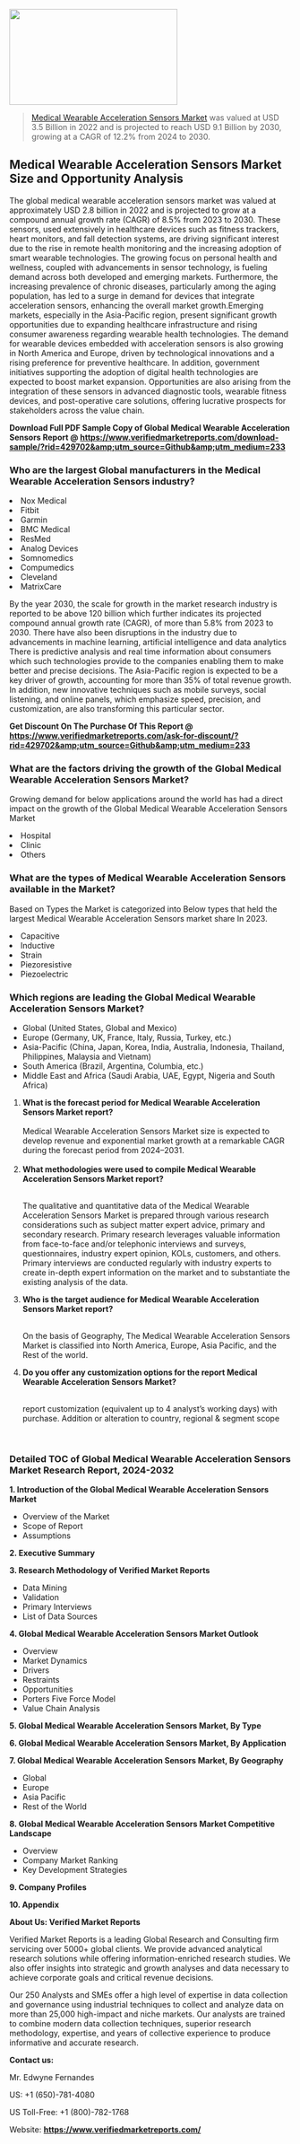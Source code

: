 <img src="https://ffe5etoiles.com/wp-content/uploads/2024/12/MST1-300x171.png" alt="" width="300" height="171" class="alignnone size-medium wp-image-20088" /><blockquote><p><p><a href="https://www.verifiedmarketreports.com/download-sample/?rid=429702&utm_source=Github&utm_medium=233" target="_blank">Medical Wearable Acceleration Sensors Market</a> was valued at USD 3.5 Billion in 2022 and is projected to reach USD 9.1 Billion by 2030, growing at a CAGR of 12.2% from 2024 to 2030.</p></blockquote><p><h2>Medical Wearable Acceleration Sensors Market Size and Opportunity Analysis</h2>The global medical wearable acceleration sensors market was valued at approximately USD 2.8 billion in 2022 and is projected to grow at a compound annual growth rate (CAGR) of 8.5% from 2023 to 2030. These sensors, used extensively in healthcare devices such as fitness trackers, heart monitors, and fall detection systems, are driving significant interest due to the rise in remote health monitoring and the increasing adoption of smart wearable technologies. The growing focus on personal health and wellness, coupled with advancements in sensor technology, is fueling demand across both developed and emerging markets. Furthermore, the increasing prevalence of chronic diseases, particularly among the aging population, has led to a surge in demand for devices that integrate acceleration sensors, enhancing the overall market growth.Emerging markets, especially in the Asia-Pacific region, present significant growth opportunities due to expanding healthcare infrastructure and rising consumer awareness regarding wearable health technologies. The demand for wearable devices embedded with acceleration sensors is also growing in North America and Europe, driven by technological innovations and a rising preference for preventive healthcare. In addition, government initiatives supporting the adoption of digital health technologies are expected to boost market expansion. Opportunities are also arising from the integration of these sensors in advanced diagnostic tools, wearable fitness devices, and post-operative care solutions, offering lucrative prospects for stakeholders across the value chain.</p><p class=""><strong>Download Full PDF Sample Copy of Global Medical Wearable Acceleration Sensors Report @ <a href="https://www.verifiedmarketreports.com/download-sample/?rid=429702&amp;utm_source=Github&amp;utm_medium=233" target="_blank">https://www.verifiedmarketreports.com/download-sample/?rid=429702&amp;utm_source=Github&amp;utm_medium=233</a></strong></p><h3 id="" class="">Who are the largest Global manufacturers in the Medical Wearable Acceleration Sensors industry?</h3><p><li>Nox Medical</li><li> Fitbit</li><li> Garmin</li><li> BMC Medical</li><li> ResMed</li><li> Analog Devices</li><li> Somnomedics</li><li> Compumedics</li><li> Cleveland</li><li> MatrixCare</li></p><div class=""><div class="" dir="" data-message-author-role="" data-message-id="" data-message-model-slug=""><div class=""><div class=""><div class=""><div class="" dir="" data-message-author-role="" data-message-id="" data-message-model-slug=""><div class=""><div class=""><p>By the year 2030, the scale for growth in the market research industry is reported to be above 120 billion which further indicates its projected compound annual growth rate (CAGR), of more than 5.8% from 2023 to 2030. There have also been disruptions in the industry due to advancements in machine learning, artificial intelligence and data analytics There is predictive analysis and real time information about consumers which such technologies provide to the companies enabling them to make better and precise decisions. The Asia-Pacific region is expected to be a key driver of growth, accounting for more than 35% of total revenue growth. In addition, new innovative techniques such as mobile surveys, social listening, and online panels, which emphasize speed, precision, and customization, are also transforming this particular sector.</p><p><strong>Get Discount On The Purchase Of This Report @&nbsp; <a href="https://www.verifiedmarketreports.com/ask-for-discount/?rid=429702&amp;utm_source=Github&amp;utm_medium=233" target="_blank">https://www.verifiedmarketreports.com/ask-for-discount/?rid=429702&amp;utm_source=Github&amp;utm_medium=233</a></strong></p></div></div></div></div></div></div></div></div><h3 id="" class="">What are the factors driving the growth of the Global Medical Wearable Acceleration Sensors Market?</h3><p id="" class="">Growing demand for below applications around the world has had a direct impact on the growth of the Global Medical Wearable Acceleration Sensors Market</p><p id="" class=""><li>Hospital</li><li> Clinic</li><li> Others</li></p><h3 id="" class="">What are the types of Medical Wearable Acceleration Sensors available in the Market?</h3><p id="" class="">Based on Types the Market is categorized into Below types that held the largest Medical Wearable Acceleration Sensors market share In 2023.</p><p id="" class=""><li>Capacitive</li><li> Inductive</li><li> Strain</li><li> Piezoresistive</li><li> Piezoelectric</li></p><h3 id="" class="">Which regions are leading the Global Medical Wearable Acceleration Sensors Market?</h3><ul><li>Global (United States, Global and Mexico)</li><li>Europe (Germany, UK, France, Italy, Russia, Turkey, etc.)</li><li>Asia-Pacific (China, Japan, Korea, India, Australia, Indonesia, Thailand, Philippines, Malaysia and Vietnam)</li><li>South America (Brazil, Argentina, Columbia, etc.)</li><li>Middle East and Africa (Saudi Arabia, UAE, Egypt, Nigeria and South Africa)</li></ul><p><ol><li><strong>What is the forecast period for Medical Wearable Acceleration Sensors Market report?<br /></strong><br /><span data-sheets-root="1" data-sheets-value="{&quot;1&quot;:2,&quot;2&quot;:&quot;XXXX size is expected to develop revenue and exponential market growth at a remarkable CAGR during the forecast period from 2024&ndash;2030.&quot;}" data-sheets-userformat="{&quot;2&quot;:12674,&quot;4&quot;:{&quot;1&quot;:2,&quot;2&quot;:16776960},&quot;10&quot;:2,&quot;11&quot;:0,&quot;15&quot;:&quot;Arial&quot;,&quot;16&quot;:12}">Medical Wearable Acceleration Sensors Market size is expected to develop revenue and exponential market growth at a remarkable CAGR during the forecast period from 2024&ndash;2031.</span><br /><br /></li><li><strong>What methodologies were used to compile Medical Wearable Acceleration Sensors Market report?<br /><br /></strong><p>The qualitative and quantitative data of the&nbsp;Medical Wearable Acceleration Sensors Market is prepared through various research considerations such as subject matter expert advice, primary and secondary research. Primary research leverages valuable information from face-to-face and/or telephonic interviews and surveys, questionnaires, industry expert opinion, KOLs, customers, and others. Primary interviews are conducted regularly with industry experts to create in-depth expert information on the market and to substantiate the existing analysis of the data.&nbsp;</p></li><li><strong>Who is the target audience for Medical Wearable Acceleration Sensors Market report?<br /><br /></strong><p>On the basis of Geography, The&nbsp;Medical Wearable Acceleration Sensors Market is classified into North America, Europe, Asia Pacific, and the Rest of the world.</p></li><li><strong>Do you offer any customization options for the report Medical Wearable Acceleration Sensors Market?<br /><br /></strong><p>report customization (equivalent up to 4 analyst&rsquo;s working days) with purchase. Addition or alteration to country, regional &amp; segment scope</p><p>&nbsp;</p></li></ol></p><h3 id="" class="">Detailed TOC of Global Medical Wearable Acceleration Sensors Market Research Report, 2024-2032</h3><p id="" class=""><strong>1. Introduction of the Global Medical Wearable Acceleration Sensors Market</strong></p><ul><li>Overview of the Market</li><li>Scope of Report</li><li>Assumptions</li></ul><p id="" class=""><strong>2. Executive Summary</strong></p><p id="" class=""><strong>3. Research Methodology of&nbsp;Verified Market Reports</strong></p><ul><li>Data Mining</li><li>Validation</li><li>Primary Interviews</li><li>List of Data Sources</li></ul><p id="" class=""><strong>4. Global Medical Wearable Acceleration Sensors Market Outlook</strong></p><ul><li>Overview</li><li>Market Dynamics</li><li>Drivers</li><li>Restraints</li><li>Opportunities</li><li>Porters Five Force Model</li><li>Value Chain Analysis</li></ul><p id="" class=""><strong>5. Global Medical Wearable Acceleration Sensors Market, By&nbsp;Type</strong></p><p id="" class=""><strong>6. Global Medical Wearable Acceleration Sensors Market, By Application</strong></p><p id="" class=""><strong>7. Global Medical Wearable Acceleration Sensors Market, By Geography</strong></p><ul><li>Global</li><li>Europe</li><li>Asia Pacific</li><li>Rest of the World</li></ul><p id="" class=""><strong>8. Global Medical Wearable Acceleration Sensors Market Competitive Landscape</strong></p><ul><li>Overview</li><li>Company Market Ranking</li><li>Key Development Strategies</li></ul><p id="" class=""><strong>9. Company Profiles</strong></p><p id="" class=""><strong>10. Appendix</strong></p><p id="" class=""><strong>About Us: Verified Market Reports</strong></p><p id="" class="">Verified Market Reports is a leading Global Research and Consulting firm servicing over 5000+ global clients. We provide advanced analytical research solutions while offering information-enriched research studies. We also offer insights into strategic and growth analyses and data necessary to achieve corporate goals and critical revenue decisions.</p><p id="" class="">Our 250 Analysts and SMEs offer a high level of expertise in data collection and governance using industrial techniques to collect and analyze data on more than 25,000 high-impact and niche markets. Our analysts are trained to combine modern data collection techniques, superior research methodology, expertise, and years of collective experience to produce informative and accurate research.</p><p id="" class=""><strong>Contact us:</strong></p><p id="" class="">Mr. Edwyne Fernandes</p><p id="" class="">US: +1 (650)-781-4080</p><p id="" class="">US Toll-Free: +1 (800)-782-1768</p><p id="" class="">Website: <a target="" data-test-app-aware-link=""><strong>https://www.verifiedmarketreports.com/</strong></a></p>
